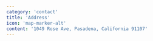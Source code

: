 ```yaml
---
category: 'contact'
title: 'Address'
icon: 'map-marker-alt'
content: '1049 Rose Ave, Pasadena, California 91107'
---
```

